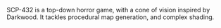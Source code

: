 SCP-432 is a top-down horror game, with a cone of vision inspired by Darkwood. It tackles procedural map generation, and complex shading.
